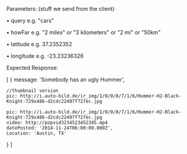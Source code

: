 <!-- GET /listings

Juston Martinez
12-18-2014
Coached by Mike
this is my first API endpoint. 
This is a model of the api endpoint
This describes the results that would be seen 
after a user searches
 -->



Parameters:
(stuff we send from the client)


• query
e.g. "cars"

• howFar
e.g. "2 miles" or "3 kilometers" or "2 mi" or "50km"

• latitude
e.g. 37.2352352

• longitude
e.g. -23.23236326



Expected Response:

[
  {
    message: 'Somebody has an ugly Hummer',
    
    //thumbnail version
    pic: http://i.auto-bild.de/ir_img/1/0/0/8/7/1/6/Hummer-H2-Black-Knight-729x486-d2cdc22497f727ec.jpg 

    pic: http://i.auto-bild.de/ir_img/1/0/0/8/7/1/6/Hummer-H2-Black-Knight-729x486-d2cdc22497f727ec.jpg
    video: http://popvid3234523452345.mp4
    datePosted: '2014-11-24T06:00:00.000Z',
    Location: 'Austin, TX'

  }
]